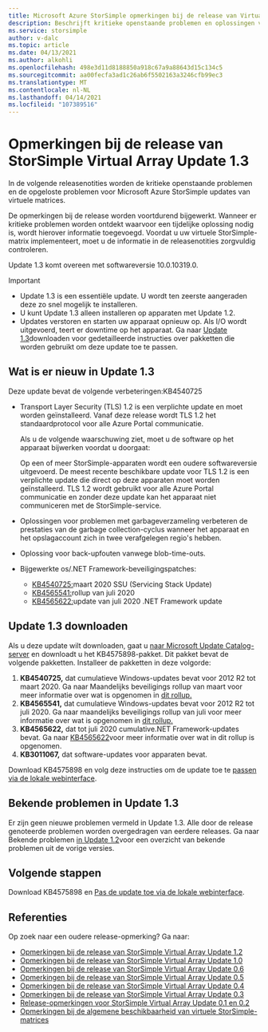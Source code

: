 ```yaml
---
title: Microsoft Azure StorSimple opmerkingen bij de release van Virtual Array Update 1.3 | Microsoft Docs
description: Beschrijft kritieke openstaande problemen en oplossingen voor de virtuele Azure StorSimple-matrix met Update 1.3.
ms.service: storsimple
author: v-dalc
ms.topic: article
ms.date: 04/13/2021
ms.author: alkohli
ms.openlocfilehash: 498e3d11d8188850a918c67a9a88643d15c134c5
ms.sourcegitcommit: aa00fecfa3ad1c26ab6f5502163a3246cfb99ec3
ms.translationtype: MT
ms.contentlocale: nl-NL
ms.lasthandoff: 04/14/2021
ms.locfileid: "107389516"
---
```

# <a name="storsimple-virtual-array-update-13-release-notes"></a>Opmerkingen bij de release van StorSimple Virtual Array Update 1.3

In de volgende releasenotities worden de kritieke openstaande problemen en de opgeloste problemen voor Microsoft Azure StorSimple updates van virtuele matrices.

De opmerkingen bij de release worden voortdurend bijgewerkt. Wanneer er kritieke problemen worden ontdekt waarvoor een tijdelijke oplossing nodig is, wordt hierover informatie toegevoegd. Voordat u uw virtuele StorSimple-matrix implementeert, moet u de informatie in de releasenotities zorgvuldig controleren.

Update 1.3 komt overeen met softwareversie 10.0.10319.0.

> [!IMPORTANT]
> - Update 1.3 is een essentiële update. U wordt ten zeerste aangeraden deze zo snel mogelijk te installeren.
> - U kunt Update 1.3 alleen installeren op apparaten met Update 1.2.
> - Updates verstoren en starten uw apparaat opnieuw op. Als I/O wordt uitgevoerd, teert er downtime op het apparaat. Ga naar [Update 1.3](#download-update-13)downloaden voor gedetailleerde instructies over pakketten die worden gebruikt om deze update toe te passen.

## <a name="whats-new-in-update-13"></a>Wat is er nieuw in Update 1.3

Deze update bevat de volgende verbeteringen:KB4540725

- Transport Layer Security (TLS) 1.2 is een verplichte update en moet worden geïnstalleerd. Vanaf deze release wordt TLS 1.2 het standaardprotocol voor alle Azure Portal communicatie.
  
   Als u de volgende waarschuwing ziet, moet u de software op het apparaat bijwerken voordat u doorgaat:

   Op een of meer StorSimple-apparaten wordt een oudere softwareversie uitgevoerd. De meest recente beschikbare update voor TLS 1.2 is een verplichte update die direct op deze apparaten moet worden geïnstalleerd. TLS 1.2 wordt gebruikt voor alle Azure Portal communicatie en zonder deze update kan het apparaat niet communiceren met de StorSimple-service.

- Oplossingen voor problemen met garbageverzameling verbeteren de prestaties van de garbage collection-cyclus wanneer het apparaat en het opslagaccount zich in twee verafgelegen regio's hebben.
- Oplossing voor back-upfouten vanwege blob-time-outs.
- Bijgewerkte os/.NET Framework-beveiligingspatches:
  - [KB4540725:](https://support.microsoft.com/topic/servicing-stack-update-for-windows-8-1-rt-8-1-and-server-2012-r2-march-10-2020-cfa082a3-0b58-a8a3-7dc7-ab424de91b86)maart 2020 SSU (Servicing Stack Update)
  - [KB4565541:](https://support.microsoft.com/topic/july-14-2020-kb4565541-monthly-rollup-fed6b2b1-3d23-5981-34df-9215a8d8ce01)rollup van juli 2020
  - [KB4565622:](https://support.microsoft.com/topic/security-and-quality-rollup-for-net-framework-4-6-4-6-1-4-6-2-4-7-4-7-1-4-7-2-for-windows-8-1-rt-8-1-and-windows-server-2012-r2-kb4565622-b7320848-1889-a624-da01-719f55ee8a00)update van juli 2020 .NET Framework update

## <a name="download-update-13"></a>Update 1.3 downloaden

Als u deze update wilt downloaden, gaat u [naar Microsoft Update Catalog-server](https://www.catalog.update.microsoft.com/Home.aspx) en downloadt u het KB4575898-pakket. Dit pakket bevat de volgende pakketten. Installeer de pakketten in deze volgorde:

1. **KB4540725,** dat cumulatieve Windows-updates bevat voor 2012 R2 tot maart 2020. Ga naar Maandelijks beveiligings rollup van maart voor meer informatie over wat is opgenomen in [dit rollup.](https://support.microsoft.com/help/4540725)
1. **KB4565541,** dat cumulatieve Windows-updates bevat voor 2012 R2 tot juli 2020. Ga naar maandelijks beveiligings rollup van juli voor meer informatie over wat is opgenomen in [dit rollup.](https://support.microsoft.com/help/4565541)
1. **KB4565622,** dat tot juli 2020 cumulative.NET Framework-updates bevat. Ga naar [KB4565622](https://support.microsoft.com/help/4565622)voor meer informatie over wat in dit rollup is opgenomen.<!--The Help link opens the KB. I can't find a monthly rollup. I updated the link text to accurately describe what opens.-->
1. **KB3011067,** dat software-updates voor apparaten bevat.

Download KB4575898 en volg deze instructies om de update toe te [passen via de lokale webinterface](./storsimple-virtual-array-install-update-11.md#use-the-local-web-ui).

## <a name="known-issues-in-update-13"></a>Bekende problemen in Update 1.3
Er zijn geen nieuwe problemen vermeld in Update 1.3. Alle door de release genoteerde problemen worden overgedragen van eerdere releases. Ga naar Bekende problemen [in Update 1.2](./storsimple-virtual-array-update-12-release-notes.md#known-issues-in-update-12)voor een overzicht van bekende problemen uit de vorige versies.

## <a name="next-steps"></a>Volgende stappen
Download KB4575898 en [Pas de update toe via de lokale webinterface](./storsimple-virtual-array-install-update-1.md#use-the-local-web-ui).

## <a name="references"></a>Referenties
Op zoek naar een oudere release-opmerking? Ga naar:

- [Opmerkingen bij de release van StorSimple Virtual Array Update 1.2](./storsimple-virtual-array-update-12-release-notes.md)
- [Opmerkingen bij de release van StorSimple Virtual Array Update 1.0](./storsimple-virtual-array-update-1-release-notes.md)
- [Opmerkingen bij de release van StorSimple Virtual Array Update 0.6](./storsimple-virtual-array-update-06-release-notes.md)
- [Opmerkingen bij de release van StorSimple Virtual Array Update 0.5](./storsimple-virtual-array-update-05-release-notes.md)
- [Opmerkingen bij de release van StorSimple Virtual Array Update 0.4](./storsimple-virtual-array-update-04-release-notes.md)
- [Opmerkingen bij de release van StorSimple Virtual Array Update 0.3](./storsimple-ova-update-03-release-notes.md)
- [Release-opmerkingen voor StorSimple Virtual Array Update 0.1 en 0.2](./storsimple-ova-update-01-release-notes.md)
- [Opmerkingen bij de algemene beschikbaarheid van virtuele StorSimple-matrices](./storsimple-virtual-array-update-06-release-notes.md)